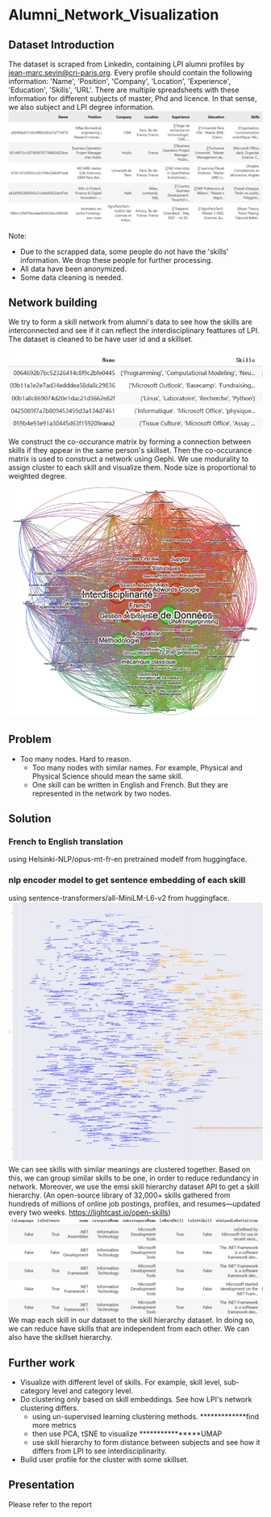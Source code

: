 # Alumni_Network_Visualization
## Dataset Introduction
The dataset is scraped from Linkedin, containing LPI alumni profiles by jean-marc.sevin@cri-paris.org. 
Every profile should contain the following information: 'Name', 'Position', 'Company', 'Location', 'Experience', 'Education', 'Skills', 'URL'.
There are multiple spreadsheets with these information for different subjects of master, Phd and licence. In that sense, we also subject and LPI degree information.
![Original_Dataset](/assets/raw_dataset.png)

Note:

- Due to the scrapped data, some people do not have the 'skills' information. We drop these people for further processing.
- All data have been anonymized.
- Some data cleaning is needed. 

## Network building
We try to form a skill network from alumni's data to see how the skills are interconnected and see if it can reflect the interdisciplinary feattures of LPI.
The dataset is cleaned to be have user id and a skillset.

![Cleaned_Dataset](/assets/skill_user_dataset.png)

We construct the co-occurance matrix by forming a connection between skills if they appear in the same person's skillset.
Then the co-occurance matrix is used to construct a network using Gephi.
We use modurality to assign cluster to each skill and visualize them. Node size is proportional to weighted degree.

![Preliminary_Results](/assets/preliminary.png)

## Problem

- Too many nodes. Hard to reason.
   - Too many nodes with similar names. For example, Physical and  Physical Science should mean the same skill.
   - One skill can be written in English and French. But they are represented in the network by two nodes.

## Solution
### French to English translation 
using Helsinki-NLP/opus-mt-fr-en pretrained modelf from huggingface.
### nlp encoder model to get sentence embedding of each skill
using sentence-transformers/all-MiniLM-L6-v2 from huggingface.
![Skill_nlp_embedding](/assets/embedding2.png)
We can see skills with similar meanings are clustered together.
Based on this, we can group similar skills to be one, in order to reduce redundancy in network.
Moreover, we use the emsi skill hierarchy dataset API to get a skill hierarchy. 
(An open-source library of 32,000+ skills gathered from hundreds of millions of online job postings, profiles, and resumes—updated every two weeks. https://lightcast.io/open-skills)
![emsi_dataset](/assets/emsi_skills.png)
We map each skill in our dataset to the skill hierarchy dataset.
In doing so, we can reduce have skills that are independent from each other.
We can also have the skillset hierarchy.

## Further work
- Visualize with different level of skills. For example, skill level, sub-category level and category level.
- Do clustering only based on skill embeddings. See how LPI's network clustering differs.
   - using un-supervised learning clustering methods. *************find more metrics
   - then use PCA, tSNE to visualize ****************UMAP
   - use skill hierarchy to form distance between subjects and see how it differs from LPI to see interdisciplinarity.
- Build user profile for the cluster with some skillset.

## Presentation
Please refer to the report
